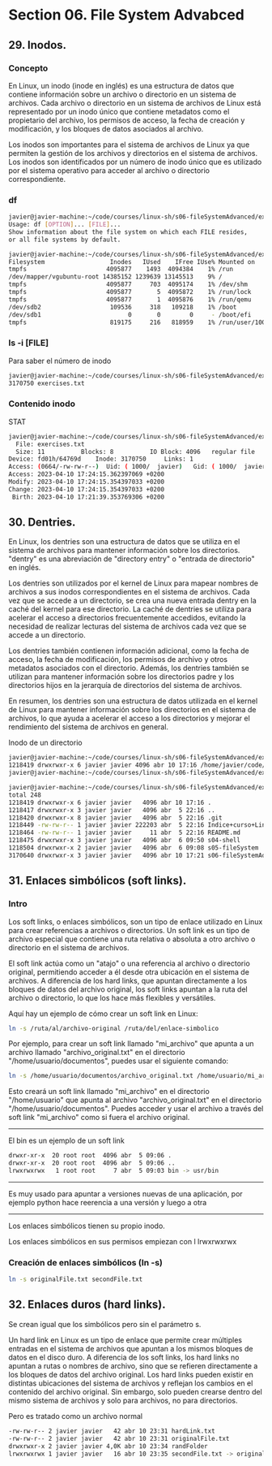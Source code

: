 # Section 06. File System Advabced

## 29. Inodos.

### Concepto

En Linux, un inodo (inode en inglés) es una estructura de datos que contiene información sobre un archivo o directorio en un sistema de archivos. Cada archivo o directorio en un sistema de archivos de Linux está representado por un inodo único que contiene metadatos como el propietario del archivo, los permisos de acceso, la fecha de creación y modificación, y los bloques de datos asociados al archivo.

Los inodos son importantes para el sistema de archivos de Linux ya que permiten la gestión de los archivos y directorios en el sistema de archivos. Los inodos son identificados por un número de inodo único que es utilizado por el sistema operativo para acceder al archivo o directorio correspondiente.

### df

```bash
javier@javier-machine:~/code/courses/linux-sh/s06-fileSystemAdvanced/exercises$ df --help
Usage: df [OPTION]... [FILE]...
Show information about the file system on which each FILE resides,
or all file systems by default.


```

```bash
javier@javier-machine:~/code/courses/linux-sh/s06-fileSystemAdvanced/exercises$ df -i
Filesystem                  Inodes   IUsed    IFree IUse% Mounted on
tmpfs                      4095877    1493  4094384    1% /run
/dev/mapper/vgubuntu-root 14385152 1239639 13145513    9% /
tmpfs                      4095877     703  4095174    1% /dev/shm
tmpfs                      4095877       5  4095872    1% /run/lock
tmpfs                      4095877       1  4095876    1% /run/qemu
/dev/sdb2                   109536     318   109218    1% /boot
/dev/sdb1                        0       0        0     - /boot/efi
tmpfs                       819175     216   818959    1% /run/user/1000

```

### ls -i [FILE]

Para saber el número de inodo

```bash
javier@javier-machine:~/code/courses/linux-sh/s06-fileSystemAdvanced/exercises$ ls -i exercises.txt
3170750 exercises.txt
```

### Contenido inodo

STAT

```bash
javier@javier-machine:~/code/courses/linux-sh/s06-fileSystemAdvanced/exercises$ stat exercises.txt
  File: exercises.txt
  Size: 11        	Blocks: 8          IO Block: 4096   regular file
Device: fd01h/64769d	Inode: 3170750     Links: 1
Access: (0664/-rw-rw-r--)  Uid: ( 1000/  javier)   Gid: ( 1000/  javier)
Access: 2023-04-10 17:24:15.362397069 +0200
Modify: 2023-04-10 17:24:15.354397033 +0200
Change: 2023-04-10 17:24:15.354397033 +0200
 Birth: 2023-04-10 17:21:39.353769306 +0200

```

## 30. Dentries.

En Linux, los dentries son una estructura de datos que se utiliza en el sistema de archivos para mantener información sobre los directorios. "dentry" es una abreviación de "directory entry" o "entrada de directorio" en inglés.

Los dentries son utilizados por el kernel de Linux para mapear nombres de archivos a sus inodos correspondientes en el sistema de archivos. Cada vez que se accede a un directorio, se crea una nueva entrada dentry en la caché del kernel para ese directorio. La caché de dentries se utiliza para acelerar el acceso a directorios frecuentemente accedidos, evitando la necesidad de realizar lecturas del sistema de archivos cada vez que se accede a un directorio.

Los dentries también contienen información adicional, como la fecha de acceso, la fecha de modificación, los permisos de archivo y otros metadatos asociados con el directorio. Además, los dentries también se utilizan para mantener información sobre los directorios padre y los directorios hijos en la jerarquía de directorios del sistema de archivos.

En resumen, los dentries son una estructura de datos utilizada en el kernel de Linux para mantener información sobre los directorios en el sistema de archivos, lo que ayuda a acelerar el acceso a los directorios y mejorar el rendimiento del sistema de archivos en general.

Inodo de un directorio

```bash
javier@javier-machine:~/code/courses/linux-sh/s06-fileSystemAdvanced/exercises$ ls -lid /home/javier/code/courses/linux-sh/
1218419 drwxrwxr-x 6 javier javier 4096 abr 10 17:16 /home/javier/code/courses/linux-sh/
javier@javier-machine:~/code/courses/linux-sh/s06-fileSystemAdvanced/exercises$
```

```bash
javier@javier-machine:~/code/courses/linux-sh/s06-fileSystemAdvanced/exercises$ ls -lia /home/javier/code/courses/linux-sh/
total 248
1218419 drwxrwxr-x 6 javier javier   4096 abr 10 17:16 .
1218417 drwxrwxr-x 3 javier javier   4096 abr  5 22:16 ..
1218420 drwxrwxr-x 8 javier javier   4096 abr  5 22:16 .git
1218449 -rw-rw-r-- 1 javier javier 222203 abr  5 22:16 Indice+curso+Linux.pdf
1218464 -rw-rw-r-- 1 javier javier     11 abr  5 22:16 README.md
1218475 drwxrwxr-x 3 javier javier   4096 abr  6 09:50 s04-shell
1218504 drwxrwxr-x 2 javier javier   4096 abr  6 09:08 s05-fileSystem
3170640 drwxrwxr-x 3 javier javier   4096 abr 10 17:21 s06-fileSystemAdvanced

```

## 31. Enlaces simbólicos (soft links).

### Intro

Los soft links, o enlaces simbólicos, son un tipo de enlace utilizado en Linux para crear referencias a archivos o directorios. Un soft link es un tipo de archivo especial que contiene una ruta relativa o absoluta a otro archivo o directorio en el sistema de archivos.

El soft link actúa como un "atajo" o una referencia al archivo o directorio original, permitiendo acceder a él desde otra ubicación en el sistema de archivos. A diferencia de los hard links, que apuntan directamente a los bloques de datos del archivo original, los soft links apuntan a la ruta del archivo o directorio, lo que los hace más flexibles y versátiles.

Aquí hay un ejemplo de cómo crear un soft link en Linux:

```bash
ln -s /ruta/al/archivo-original /ruta/del/enlace-simbolico
```

Por ejemplo, para crear un soft link llamado "mi_archivo" que apunta a un archivo llamado "archivo_original.txt" en el directorio "/home/usuario/documentos", puedes usar el siguiente comando:

```bash
ln -s /home/usuario/documentos/archivo_original.txt /home/usuario/mi_archivo
```

Esto creará un soft link llamado "mi_archivo" en el directorio "/home/usuario" que apunta al archivo "archivo_original.txt" en el directorio "/home/usuario/documentos". Puedes acceder y usar el archivo a través del soft link "mi_archivo" como si fuera el archivo original.

---

El bin es un ejemplo de un soft link

```bash
drwxr-xr-x  20 root root  4096 abr  5 09:06 .
drwxr-xr-x  20 root root  4096 abr  5 09:06 ..
lrwxrwxrwx   1 root root     7 abr  5 09:03 bin -> usr/bin

```

---

Es muy usado para apuntar a versiones nuevas de una aplicación, por ejemplo python hace reerencia a una versión y luego a otra

---

Los enlaces simbólicos tienen su propio inodo.

Los enlaces simbólicos en sus permisos empiezan con l lrwxrwxrwx

### Creación de enlaces simbólicos (ln -s)

```bash
ln -s originalFile.txt secondFile.txt
```

## 32. Enlaces duros (hard links).

Se crean igual que los simbólicos pero sin el parámetro s.

Un hard link en Linux es un tipo de enlace que permite crear múltiples entradas en el sistema de archivos que apuntan a los mismos bloques de datos en el disco duro. A diferencia de los soft links, los hard links no apuntan a rutas o nombres de archivo, sino que se refieren directamente a los bloques de datos del archivo original. Los hard links pueden existir en distintas ubicaciones del sistema de archivos y reflejan los cambios en el contenido del archivo original. Sin embargo, solo pueden crearse dentro del mismo sistema de archivos y solo para archivos, no para directorios.

Pero es tratado como un archivo normal

```bash
-rw-rw-r-- 2 javier javier   42 abr 10 23:31 hardLink.txt
-rw-rw-r-- 2 javier javier   42 abr 10 23:31 originalFile.txt
drwxrwxr-x 2 javier javier 4,0K abr 10 23:34 randFolder
lrwxrwxrwx 1 javier javier   16 abr 10 23:35 secondFile.txt -> originalFile.txt

```
